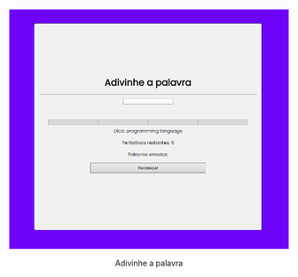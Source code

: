 <br />
<p align="center">
    <img src="./assets/background.png" alt="Logo" width="1000">
 <br />
  <p align="center">
     Adivinhe a palavra
       <br />
    <br />
  </p>
</p>